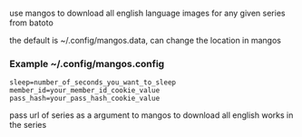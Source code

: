 use mangos to download all english language images for any given series from batoto

the default is ~/.config/mangos.data, can change the location in mangos

### Example ~/.config/mangos.config
```config
sleep=number_of_seconds_you_want_to_sleep
member_id=your_member_id_cookie_value
pass_hash=your_pass_hash_cookie_value
```
pass url of series as a argument to mangos to download all english works in the series
